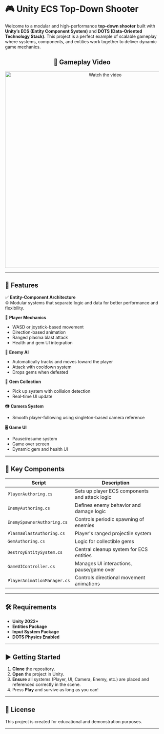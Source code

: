 # 🎮 Unity ECS Top-Down Shooter

Welcome to a modular and high-performance **top-down shooter** built with **Unity’s ECS (Entity Component System)** and **DOTS (Data-Oriented Technology Stack)**. This project is a perfect example of scalable gameplay where systems, components, and entities work together to deliver dynamic game mechanics.

<h2 align="center">🎥 Gameplay Video</h2>

<p align="center">
  <a href="https://www.youtube.com/watch?v=UyF7lLAoHXM" target="_blank">
    <img src="https://img.youtube.com/vi/UyF7lLAoHXM/0.jpg" alt="Watch the video" width="640" />
  </a>
</p>



---

## 🚀 Features

✅ **Entity-Component Architecture**  
⚙️ Modular systems that separate logic and data for better performance and flexibility.

🎯 **Player Mechanics**
- WASD or joystick-based movement
- Direction-based animation
- Ranged plasma blast attack
- Health and gem UI integration

👾 **Enemy AI**
- Automatically tracks and moves toward the player
- Attack with cooldown system
- Drops gems when defeated

💎 **Gem Collection**
- Pick up system with collision detection
- Real-time UI update

📷 **Camera System**
- Smooth player-following using singleton-based camera reference

🖥️ **Game UI**
- Pause/resume system
- Game over screen
- Dynamic gem and health UI

---

## 📂 Key Components

| Script | Description |
|--------|-------------|
| `PlayerAuthoring.cs` | Sets up player ECS components and attack logic |
| `EnemyAuthoring.cs` | Defines enemy behavior and damage logic |
| `EnemySpawnerAuthoring.cs` | Controls periodic spawning of enemies |
| `PlasmaBlastAuthoring.cs` | Player's ranged projectile system |
| `GemAuthoring.cs` | Logic for collectible gems |
| `DestroyEntitySystem.cs` | Central cleanup system for ECS entities |
| `GameUIController.cs` | Manages UI interactions, pause/game over |
| `PlayerAnimationManager.cs` | Controls directional movement animations |

---

## 🛠️ Requirements

- **Unity 2022+**
- **Entities Package**
- **Input System Package**
- **DOTS Physics Enabled**

---

## ▶️ Getting Started

1. **Clone** the repository.
2. **Open** the project in Unity.
3. **Ensure** all systems (Player, UI, Camera, Enemy, etc.) are placed and referenced correctly in the scene.
4. Press **Play** and survive as long as you can!

---

## 📜 License

This project is created for educational and demonstration purposes.

---
